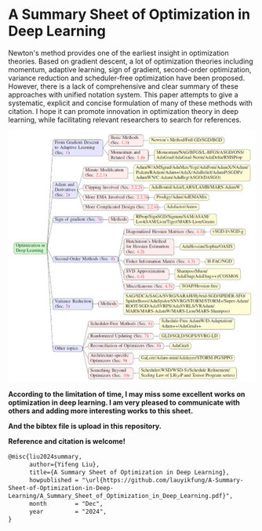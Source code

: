 # A Summary Sheet of Optimization in Deep Learning

Newton's method provides one of the earliest insight in optimization theories. Based on gradient descent, a lot of optimization theories including momentum, adaptive learning, sign of gradient, second-order optimization, variance reduction and scheduler-free optimization have been proposed. However, there is a lack of comprehensive and clear summary of these approaches with unified notation system. This paper attempts to give a systematic, explicit and concise formulation of many of these methods with citation. I hope it can promote innovation in optimization theory in deep learning, while facilitating relevant researchers to search for references.

<img src="optimizer.png">

**According to the limitation of time, I may miss some excellent works on optimization in deep learning. I am very pleased to communicate with others and adding more interesting works to this sheet.**

**And the bibtex file is upload in this repository.**

**Reference and citation is welcome!**

```
@misc{liu2024summary,
      author={Yifeng Liu},
      title={A Summary Sheet of Optimization in Deep Learning},
      howpublished = "\url{https://github.com/lauyikfung/A-Summary-Sheet-of-Optimization-in-Deep-Learning/A_Summary_Sheet_of_Optimization_in_Deep_Learning.pdf}",
      month        = "Dec",
      year         = "2024",
}
```

